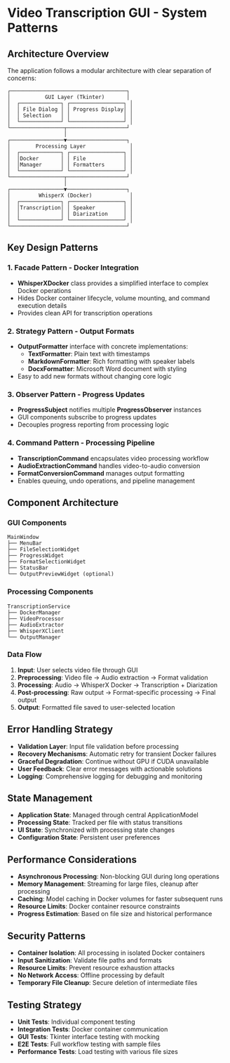 # Video Transcription GUI - System Patterns

## Architecture Overview
The application follows a modular architecture with clear separation of concerns:

```
┌─────────────────────────────────────┐
│           GUI Layer (Tkinter)       │
│  ┌─────────────┐ ┌─────────────────┐ │
│  │ File Dialog │ │ Progress Display│ │
│  │ Selection   │ │                 │ │
│  └─────────────┘ └─────────────────┘ │
└─────────────────┬───────────────────┘
                  │
┌─────────────────▼───────────────────┐
│        Processing Layer              │
│  ┌─────────────┐ ┌─────────────────┐ │
│  │Docker       │ │ File            │ │
│  │Manager      │ │ Formatters      │ │
│  └─────────────┘ └─────────────────┘ │
└─────────────────┬───────────────────┘
                  │
┌─────────────────▼───────────────────┐
│         WhisperX (Docker)            │
│  ┌─────────────┐ ┌─────────────────┐ │
│  │Transcription│ │ Speaker         │ │
│  │             │ │ Diarization     │ │
│  └─────────────┘ └─────────────────┘ │
└─────────────────────────────────────┘
```

## Key Design Patterns

### 1. Facade Pattern - Docker Integration
- **WhisperXDocker** class provides a simplified interface to complex Docker operations
- Hides Docker container lifecycle, volume mounting, and command execution details
- Provides clean API for transcription operations

### 2. Strategy Pattern - Output Formats
- **OutputFormatter** interface with concrete implementations:
  - **TextFormatter**: Plain text with timestamps
  - **MarkdownFormatter**: Rich formatting with speaker labels
  - **DocxFormatter**: Microsoft Word document with styling
- Easy to add new formats without changing core logic

### 3. Observer Pattern - Progress Updates
- **ProgressSubject** notifies multiple **ProgressObserver** instances
- GUI components subscribe to progress updates
- Decouples progress reporting from processing logic

### 4. Command Pattern - Processing Pipeline
- **TranscriptionCommand** encapsulates video processing workflow
- **AudioExtractionCommand** handles video-to-audio conversion
- **FormatConversionCommand** manages output formatting
- Enables queuing, undo operations, and pipeline management

## Component Architecture

### GUI Components
```
MainWindow
├── MenuBar
├── FileSelectionWidget
├── ProgressWidget
├── FormatSelectionWidget
├── StatusBar
└── OutputPreviewWidget (optional)
```

### Processing Components
```
TranscriptionService
├── DockerManager
├── VideoProcessor
├── AudioExtractor
├── WhisperXClient
└── OutputManager
```

### Data Flow
1. **Input**: User selects video file through GUI
2. **Preprocessing**: Video file → Audio extraction → Format validation
3. **Processing**: Audio → WhisperX Docker → Transcription + Diarization
4. **Post-processing**: Raw output → Format-specific processing → Final output
5. **Output**: Formatted file saved to user-selected location

## Error Handling Strategy
- **Validation Layer**: Input file validation before processing
- **Recovery Mechanisms**: Automatic retry for transient Docker failures
- **Graceful Degradation**: Continue without GPU if CUDA unavailable
- **User Feedback**: Clear error messages with actionable solutions
- **Logging**: Comprehensive logging for debugging and monitoring

## State Management
- **Application State**: Managed through central ApplicationModel
- **Processing State**: Tracked per file with status transitions
- **UI State**: Synchronized with processing state changes
- **Configuration State**: Persistent user preferences

## Performance Considerations
- **Asynchronous Processing**: Non-blocking GUI during long operations
- **Memory Management**: Streaming for large files, cleanup after processing
- **Caching**: Model caching in Docker volumes for faster subsequent runs
- **Resource Limits**: Docker container resource constraints
- **Progress Estimation**: Based on file size and historical performance

## Security Patterns
- **Container Isolation**: All processing in isolated Docker containers
- **Input Sanitization**: Validate file paths and formats
- **Resource Limits**: Prevent resource exhaustion attacks
- **No Network Access**: Offline processing by default
- **Temporary File Cleanup**: Secure deletion of intermediate files

## Testing Strategy
- **Unit Tests**: Individual component testing
- **Integration Tests**: Docker container communication
- **GUI Tests**: Tkinter interface testing with mocking
- **E2E Tests**: Full workflow testing with sample files
- **Performance Tests**: Load testing with various file sizes
